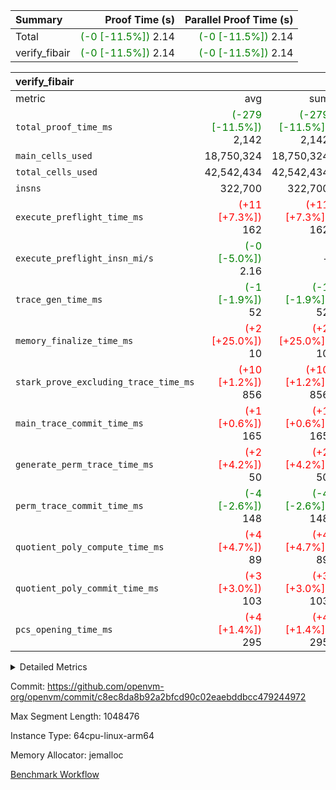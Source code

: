 | Summary | Proof Time (s) | Parallel Proof Time (s) |
|:---|---:|---:|
| Total | <span style='color: green'>(-0 [-11.5%])</span> 2.14 | <span style='color: green'>(-0 [-11.5%])</span> 2.14 |
| verify_fibair | <span style='color: green'>(-0 [-11.5%])</span> 2.14 | <span style='color: green'>(-0 [-11.5%])</span> 2.14 |


| verify_fibair |||||
|:---|---:|---:|---:|---:|
|metric|avg|sum|max|min|
| `total_proof_time_ms ` | <span style='color: green'>(-279 [-11.5%])</span> 2,142 | <span style='color: green'>(-279 [-11.5%])</span> 2,142 | <span style='color: green'>(-279 [-11.5%])</span> 2,142 | <span style='color: green'>(-279 [-11.5%])</span> 2,142 |
| `main_cells_used     ` |  18,750,324 |  18,750,324 |  18,750,324 |  18,750,324 |
| `total_cells_used    ` |  42,542,434 |  42,542,434 |  42,542,434 |  42,542,434 |
| `insns               ` |  322,700 |  322,700 |  322,700 |  322,700 |
| `execute_preflight_time_ms` | <span style='color: red'>(+11 [+7.3%])</span> 162 | <span style='color: red'>(+11 [+7.3%])</span> 162 | <span style='color: red'>(+11 [+7.3%])</span> 162 | <span style='color: red'>(+11 [+7.3%])</span> 162 |
| `execute_preflight_insn_mi/s` | <span style='color: green'>(-0 [-5.0%])</span> 2.16 | -          | <span style='color: green'>(-0 [-5.0%])</span> 2.16 | <span style='color: green'>(-0 [-5.0%])</span> 2.16 |
| `trace_gen_time_ms   ` | <span style='color: green'>(-1 [-1.9%])</span> 52 | <span style='color: green'>(-1 [-1.9%])</span> 52 | <span style='color: green'>(-1 [-1.9%])</span> 52 | <span style='color: green'>(-1 [-1.9%])</span> 52 |
| `memory_finalize_time_ms` | <span style='color: red'>(+2 [+25.0%])</span> 10 | <span style='color: red'>(+2 [+25.0%])</span> 10 | <span style='color: red'>(+2 [+25.0%])</span> 10 | <span style='color: red'>(+2 [+25.0%])</span> 10 |
| `stark_prove_excluding_trace_time_ms` | <span style='color: red'>(+10 [+1.2%])</span> 856 | <span style='color: red'>(+10 [+1.2%])</span> 856 | <span style='color: red'>(+10 [+1.2%])</span> 856 | <span style='color: red'>(+10 [+1.2%])</span> 856 |
| `main_trace_commit_time_ms` | <span style='color: red'>(+1 [+0.6%])</span> 165 | <span style='color: red'>(+1 [+0.6%])</span> 165 | <span style='color: red'>(+1 [+0.6%])</span> 165 | <span style='color: red'>(+1 [+0.6%])</span> 165 |
| `generate_perm_trace_time_ms` | <span style='color: red'>(+2 [+4.2%])</span> 50 | <span style='color: red'>(+2 [+4.2%])</span> 50 | <span style='color: red'>(+2 [+4.2%])</span> 50 | <span style='color: red'>(+2 [+4.2%])</span> 50 |
| `perm_trace_commit_time_ms` | <span style='color: green'>(-4 [-2.6%])</span> 148 | <span style='color: green'>(-4 [-2.6%])</span> 148 | <span style='color: green'>(-4 [-2.6%])</span> 148 | <span style='color: green'>(-4 [-2.6%])</span> 148 |
| `quotient_poly_compute_time_ms` | <span style='color: red'>(+4 [+4.7%])</span> 89 | <span style='color: red'>(+4 [+4.7%])</span> 89 | <span style='color: red'>(+4 [+4.7%])</span> 89 | <span style='color: red'>(+4 [+4.7%])</span> 89 |
| `quotient_poly_commit_time_ms` | <span style='color: red'>(+3 [+3.0%])</span> 103 | <span style='color: red'>(+3 [+3.0%])</span> 103 | <span style='color: red'>(+3 [+3.0%])</span> 103 | <span style='color: red'>(+3 [+3.0%])</span> 103 |
| `pcs_opening_time_ms ` | <span style='color: red'>(+4 [+1.4%])</span> 295 | <span style='color: red'>(+4 [+1.4%])</span> 295 | <span style='color: red'>(+4 [+1.4%])</span> 295 | <span style='color: red'>(+4 [+1.4%])</span> 295 |



<details>
<summary>Detailed Metrics</summary>

|  | verify_program_compile_ms | total_cells | stark_prove_excluding_trace_time_ms | quotient_poly_compute_time_ms | quotient_poly_commit_time_ms | perm_trace_commit_time_ms | pcs_opening_time_ms | main_trace_commit_time_ms | app proof_time_ms |
| --- | --- | --- | --- | --- | --- | --- | --- | --- |
|  | 7 | 65,536 | 38 | 1 | 6 | 0 | 22 | 7 | 2,142 | 

| air_name | rows | quotient_deg | main_cols | interactions | constraints | cells |
| --- | --- | --- | --- | --- | --- | --- |
| AccessAdapterAir<2> |  | 2 |  | 5 | 12 |  | 
| AccessAdapterAir<4> |  | 2 |  | 5 | 12 |  | 
| AccessAdapterAir<8> |  | 2 |  | 5 | 12 |  | 
| FibonacciAir | 32,768 | 1 | 2 |  | 5 | 65,536 | 
| FriReducedOpeningAir |  | 2 |  | 39 | 71 |  | 
| JalRangeCheckAir |  | 2 |  | 9 | 14 |  | 
| NativePoseidon2Air<BabyBearParameters>, 1> |  | 2 |  | 136 | 572 |  | 
| PhantomAir |  | 2 |  | 3 | 5 |  | 
| ProgramAir |  | 1 |  | 1 | 4 |  | 
| VariableRangeCheckerAir |  | 1 |  | 1 | 4 |  | 
| VmAirWrapper<AluNativeAdapterAir, FieldArithmeticCoreAir> |  | 2 |  | 15 | 27 |  | 
| VmAirWrapper<BranchNativeAdapterAir, BranchEqualCoreAir<1> |  | 2 |  | 11 | 25 |  | 
| VmAirWrapper<NativeAdapterAir<2, 0>, PublicValuesCoreAir> |  | 2 |  | 11 | 29 |  | 
| VmAirWrapper<NativeLoadStoreAdapterAir<1>, NativeLoadStoreCoreAir<1> |  | 2 |  | 15 | 20 |  | 
| VmAirWrapper<NativeLoadStoreAdapterAir<4>, NativeLoadStoreCoreAir<4> |  | 2 |  | 15 | 20 |  | 
| VmAirWrapper<NativeVectorizedAdapterAir<4>, FieldExtensionCoreAir> |  | 2 |  | 15 | 27 |  | 
| VmConnectorAir |  | 2 |  | 5 | 11 |  | 
| VolatileBoundaryAir |  | 2 |  | 7 | 19 |  | 

| group | trace_gen_time_ms | total_proof_time_ms | total_cells_used | total_cells | system_trace_gen_time_ms | stark_prove_excluding_trace_time_ms | single_trace_gen_time_ms | quotient_poly_compute_time_ms | quotient_poly_commit_time_ms | perm_trace_commit_time_ms | pcs_opening_time_ms | memory_finalize_time_ms | main_trace_commit_time_ms | main_cells_used | insns | generate_perm_trace_time_ms | fri.log_blowup | execute_preflight_time_ms | execute_preflight_insn_mi/s |
| --- | --- | --- | --- | --- | --- | --- | --- | --- | --- | --- | --- | --- | --- | --- | --- | --- | --- | --- | --- |
| verify_fibair | 52 | 2,142 | 42,542,434 | 62,474,410 | 52 | 856 | 0 | 89 | 103 | 148 | 295 | 10 | 165 | 18,750,324 | 322,700 | 50 | 1 | 162 | 2.16 | 

| group | air_name | rows | prep_cols | perm_cols | main_cols | cells |
| --- | --- | --- | --- | --- | --- | --- |
| verify_fibair | AccessAdapterAir<2> | 131,072 |  | 16 | 11 | 3,538,944 | 
| verify_fibair | AccessAdapterAir<4> | 65,536 |  | 16 | 13 | 1,900,544 | 
| verify_fibair | AccessAdapterAir<8> | 128 |  | 16 | 17 | 4,224 | 
| verify_fibair | FriReducedOpeningAir | 2,048 |  | 84 | 27 | 227,328 | 
| verify_fibair | JalRangeCheckAir | 32,768 |  | 28 | 12 | 1,310,720 | 
| verify_fibair | NativePoseidon2Air<BabyBearParameters>, 1> | 32,768 |  | 312 | 398 | 23,265,280 | 
| verify_fibair | PhantomAir | 16,384 |  | 12 | 6 | 294,912 | 
| verify_fibair | ProgramAir | 8,192 |  | 8 | 10 | 147,456 | 
| verify_fibair | VariableRangeCheckerAir | 262,144 | 2 | 8 | 1 | 2,359,296 | 
| verify_fibair | VmAirWrapper<AluNativeAdapterAir, FieldArithmeticCoreAir> | 262,144 |  | 36 | 29 | 17,039,360 | 
| verify_fibair | VmAirWrapper<BranchNativeAdapterAir, BranchEqualCoreAir<1> | 32,768 |  | 28 | 23 | 1,671,168 | 
| verify_fibair | VmAirWrapper<NativeLoadStoreAdapterAir<1>, NativeLoadStoreCoreAir<1> | 65,536 |  | 40 | 21 | 3,997,696 | 
| verify_fibair | VmAirWrapper<NativeLoadStoreAdapterAir<4>, NativeLoadStoreCoreAir<4> | 32,768 |  | 40 | 27 | 2,195,456 | 
| verify_fibair | VmAirWrapper<NativeVectorizedAdapterAir<4>, FieldExtensionCoreAir> | 32,768 |  | 36 | 38 | 2,424,832 | 
| verify_fibair | VmConnectorAir | 2 | 1 | 16 | 5 | 42 | 
| verify_fibair | VolatileBoundaryAir | 65,536 |  | 20 | 12 | 2,097,152 | 

| group | trace_height_constraint | weighted_sum | threshold |
| --- | --- | --- | --- |
| verify_fibair | 0 | 1,085,444 | 2,013,265,921 | 
| verify_fibair | 1 | 5,411,200 | 2,013,265,921 | 
| verify_fibair | 2 | 542,722 | 2,013,265,921 | 
| verify_fibair | 3 | 5,476,612 | 2,013,265,921 | 
| verify_fibair | 4 | 65,536 | 2,013,265,921 | 
| verify_fibair | 5 | 12,851,850 | 2,013,265,921 | 

| trace_height_constraint | threshold |
| --- | --- |
| 0 | 2,013,265,921 | 

</details>


Commit: https://github.com/openvm-org/openvm/commit/c8ec8da8b92a2bfcd90c02eaebddbcc479244972

Max Segment Length: 1048476

Instance Type: 64cpu-linux-arm64

Memory Allocator: jemalloc

[Benchmark Workflow](https://github.com/openvm-org/openvm/actions/runs/16920593586)

